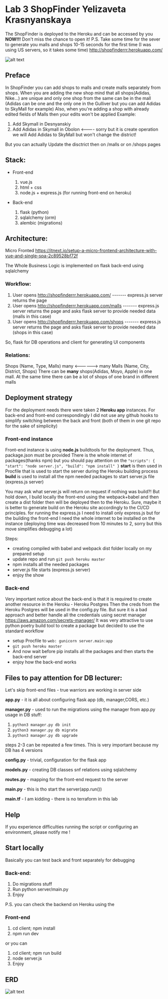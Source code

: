 # Lab 3 ShopFinder Yelizaveta Krasnyanskaya

The ShopFinder is deployed to the Heroku and can be accessed by you **NOW!!!**
Don't miss the chance to open it!
P.S. Take some time for the sever to generate you malls and shops 10-15 seconds for the first time
(I was using US servers, so it takes some time)
http://shopfinderrr.herokuapp.com/

![alt text](https://github.com/eKrasnyanska/dbis-labs/blob/master/lab3/client/src/assets/custom_logo_1.png?raw=true)

## Preface

In ShopFinder you can add shops to malls and create malls separately from shops.
When you are adding the new shop mind that all shops(Adidas, Nike...) are unique and only one shop from the same can be in the mall
(Adidas can be one and the only one in the Gulliver but you can add Adidas to SkyMall for example)
Also, when you're adding a shop with already edited fields of Malls then your edits won't be applied
Example:
1) Add Skymall in Desnyanskiy
2) Add Adidas in Skymall in Obolon <---- sorry but it is create operation we will Add Adidas to SkyMall but won't change 
the district!
   
But you can actually Update the disctrict then on /malls or on /shops pages

## Stack:

* Front-end
   1) vue.js
   2) html + css
   3) node.js + express.js (for running front-end on heroku)

* Back-end
   1) flask (python)
   2) sqlalchemy (orm)
   3) alembic (migrations)

## Architecture:

Micro Fronted https://itnext.io/setup-a-micro-frontend-architecture-with-vue-and-single-spa-2c89528bf72f

The Whole Business Logic is implemented on flask back-end using sqlalchemy

### Workflow:
  1) User opens http://shopfinderrr.herokuapp.com/      ------- express.js server returns the page
  2) User opens http://shopfinderrr.herokuapp.com/malls ------- express.js server returns the page and asks flask server
to provide needed data (malls in this case)
  3) User opens http://shopfinderrr.herokuapp.com/shops ------- express.js server returns the page and asks flask server 
     to provide needed data (shops in this case)
     
So, flask for DB operations and client for generating UI components

### Relations:
  Shops (Name, Type, Malls) many <------> many Malls (Name, City, District, Shops)
  There can be **many** shops(Adidas, Moyo, Apple) in one mall.
  At the same time there can be a lot of shops of one brand in different malls

## Deployment strategy

For the deployment needs there were taken 2 **Heroku app** instances. For back-end and front-end correspondingly
I did not use any github hooks to simplify switching between the back and front (both of them in one git repo for the sake of simplicity)

### Front-end instance
  Front-end instance is using **node.js** buildtools for the deployment. Thus, package.json must be provided
There is the whole internet of packages(thanks npm) but you should pay attention on the
  `"scripts": {
  "start": "node server.js",
  "build": "npm install"
  }`
**start** is then used in Procfile that is used to start the server during the Heroku building process
**build** is used to install all the npm needed packages to start server.js file (express.js server)

You may ask what server.js will return on request if nothing was build?!
But hold down, I build locally the front-end using the webpack+babel and then create a dist folder then will be deployed 
then to the Heroku. 
Sure, maybe it is better to generate build on the Heroku site accordingly to the CI/CD principles. for running the express.js 
I need to install only express.js but for the building the front-end I need the whole internet to be installed on the instance
(deploying time was decreased from 10 minutes to 2, sorry but this move simplifies debugging a lot)

Steps:
 - creating compiled with babel and webpack dist folder locally on my prepared setup
 - update repo and run `git push heroku master` 
 - npm installs all the needed packages
 - server.js file starts (express.js server)
 - enjoy the show

### Back-end

Very important notice about the back-end is that it is required to create another resource in the Heroku - Heroku Postgres
Then the creds from the Heroku Postgres will be used in the config.py file. But sure it is a bad approach and better handle
all the credentials using secret manager https://aws.amazon.com/secrets-manager/
It was very attractive to use python poetry build tool to create a package but decided to use the standard workflow
 - setup Procfile to `web: gunicorn server.main:app` 
 - `git push heroku master`
 - And now wait before pip installs all the packages and then starts the back-end server
 - enjoy how the back-end works

## Files to pay attention for DB lecturer:
Let's skip front-end files - true warriors are working in server side

**app.py** - it is all about configuring flask app (db, manager,CORS, etc.)

**manager.py** - used to run the migrations using the manager from app.py
usage in DB stuff:
1) `python3 manager.py db init`
2) `python3 manager.py db migrate`
3) `python3 manager.py db upgrade`

steps 2-3 can be repeated a few times. This is very important because my DB has 4 versions
   
**config.py**  - trivial, configuration for the flask app
   
**models.py**  - creating DB classes snf relations using sqlalchemy

**routes.py**  - mapping for the front-end request to the server

**main.py**    - this is tho start the server(app.run())

**main.tf**    - I am kidding - there is no terraform in this lab

## Help

If you experience difficulties running the script or configuring an environment, please notify me !

## Start locally

Basically you can test back and front separately for debugging 

### Back-end:
1. Do migrations stuff
2. Run  python server/main.py
3. Enjoy

P.S. you can check the backend on Heroku using the 

### Front-end
1. cd client; npm install
2. npm run dev

or you can

1. cd client; npm run build
2. node server.js
3. Enjoy

## ERD
![alt text](https://github.com/eKrasnyanska/dbis-labs/blob/master/lab3/public-db-schema.png?raw=true)